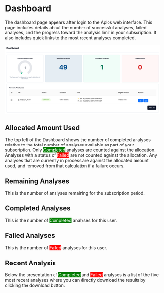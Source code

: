 # Dashboard
The dashboard page appears after login to the Aplos web interface. This page includes details about the number of successful analyses, failed analyses, and the progress toward the analysis limit in your subscription. It also includes quick links to the most recent analyses completed.

![Dashboard](./images/Dashboard.png)

## Allocated Amount Used
The top left of the Dashboard shows the number of completed analyses relative to the total number of analyses available as part of your subscription. Only <span style="background-color:green;color:white">Completed</span> analyses are counted against the allocation. Analyses with a status of <span style="background-color:red;color:white">Failed</span> are not counted against the allocation. Any analyses that are currently in process are against the allocated amount used, and removed from that calculation if a failure occurs.

## Remaining Analyses
This is the number of analyses remaining for the subscription period.

## Completed Analyses
This is the number of <span style="background-color:green;color:white">Completed</span> analyses for this user.

## Failed Analyses
This is the number of <span style="background-color:red;color:white">Failed</span> analyses for this user.

## Recent Analysis
Below the presentation of <span style="background-color:green;color:white">Completed</span> and <span style="background-color:red;color:white">Failed</span> analyses is a list of the five most recent analyses where you can directly download the results by clicking the download button.



